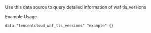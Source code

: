 Use this data source to query detailed information of waf tls_versions

Example Usage

```hcl
data "tencentcloud_waf_tls_versions" "example" {}
```